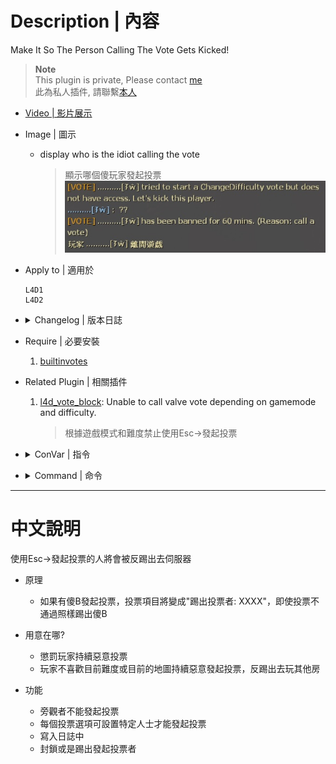 # Description | 內容
Make It So The Person Calling The Vote Gets Kicked!

> __Note__ <br/>
This plugin is private, Please contact [me](https://github.com/fbef0102/Game-Private_Plugin#私人插件列表-private-plugins-list)<br/>
此為私人插件, 請聯繫[本人](https://github.com/fbef0102/Game-Private_Plugin#私人插件列表-private-plugins-list)

* [Video | 影片展示](https://youtu.be/tc92PDgY5RA)

* Image | 圖示
	* display who is the idiot calling the vote
        > 顯示哪個傻玩家發起投票
        <br/>![kickthevoter_1](image/kickthevoter_1.jpg)

* Apply to | 適用於
    ```
    L4D1
    L4D2
    ```

* <details><summary>Changelog | 版本日誌</summary>

	* v1.1
	    * Original Request by 壹梦
</details>

* Require | 必要安裝
    1. [builtinvotes](https://github.com/L4D-Community/builtinvotes/actions)

* Related Plugin | 相關插件
	1. [l4d_vote_block](https://github.com/fbef0102/Game-Private_Plugin/tree/main/l4d_vote_block): Unable to call valve vote depending on gamemode and difficulty.
		> 根據遊戲模式和難度禁止使用Esc->發起投票

* <details><summary>ConVar | 指令</summary>

	* cfg/sourcemod/kickthevoter.cfg
        ```php
        // Players must wait (timeout) this many seconds between votes. 0 = no limit
        kick_the_voter_Delay "60"

        // If 1, even if vote result fails, just kick the voter.
        kick_the_voter_all_pass "1"

        // How to deal with the voter? (-1: kick, 0: Permanent ban, >0: Ban mins)
        kick_the_voter_ban_mins "60"

        // Players with these flags can call a change all talk vote (Empty = Everyone, -1: Nobody)
        kick_the_voter_changealltalk_access "z"

        // Players with these flags can call a change difficulty vote (Empty = Everyone, -1: Nobody)
        kick_the_voter_difficulty_access "z"

        // Players with these flags can call a kick vote (Empty = Everyone, -1: Nobody)
        kick_the_voter_kick_access "z"

        // Players with these flags can call a change level vote (Empty = Everyone, -1: Nobody)
        kick_the_voter_level_access "z"

        // Players with these flags can call a return to lobby vote (Empty = Everyone, -1: Nobody)
        kick_the_voter_lobby_access "z"

        // Log voter to data
        kick_the_voter_log "1"

        // If 1, Notify Message about voter.
        kick_the_voter_notify "1"

        // Players with these flags can call a restart level vote (Empty = Everyone, -1: Nobody)
        kick_the_voter_restart_access "z"

        // If 1, Spectator can call the vote (0: Disable)
        kick_the_voter_spectator_allow "0"

        // Players with these flags can call return to lobby on Survival maps. (Empty = Everyone, -1: Nobody)
        kick_the_voter_surv_lobby_access "z"

        // Players with these flags can call switch Survival maps. (Empty = Everyone, -1: Nobody)
        kick_the_voter_surv_map_access "z"

        // Players with these flags can call restart Survival maps. (Empty = Everyone, -1: Nobody)
        kick_the_voter_surv_restart_access "z"
        ```
</details>

* <details><summary>Command | 命令</summary>
	None
</details>

- - - -
# 中文說明
使用Esc->發起投票的人將會被反踢出去伺服器

* 原理
    * 如果有傻B發起投票，投票項目將變成"踢出投票者: XXXX"，即使投票不通過照樣踢出傻B

* 用意在哪?
    * 懲罰玩家持續惡意投票
    * 玩家不喜歡目前難度或目前的地圖持續惡意發起投票，反踢出去玩其他房

* 功能
    * 旁觀者不能發起投票
    * 每個投票選項可設置特定人士才能發起投票
    * 寫入日誌中
    * 封鎖或是踢出發起投票者
